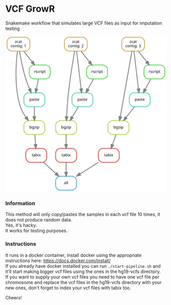 # VCF GrowR
Snakemake workflow that simulates large VCF files as input for imputation testing

![VCF GrowR dag](./.dag.svg)

### Information
This method will only copy/pastes the samples in each vcf file 10 times, it does not produce random data.  
Yes, it's hacky.  
It works for testing purposes.  

### Instructions
It runs in a docker container, install docker using the appropriate instructions here: https://docs.docker.com/install/  
If you already have docker installed you can run `./start-pipeline.sh` and it'll start making bigger vcf files using the ones in the hg19-vcfs directory.  
If you want to supply your own vcf files you need to have one vcf file per chromosome and replace the vcf files in the hg19-vcfs directory with your new ones, 
don't forget to index your vcf files with tabix too.

Cheers!